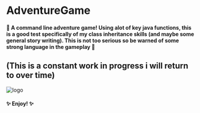 # AdventureGame
#### :rocket: A command line adventure game! Using alot of key java functions, this is a good test specifically of my class inheritance skills (and maybe some general story writing). This is not too serious so be warned of some strong language in the gameplay :rocket:

## (This is a constant work in progress i will return to over time)

![logo](https://user-images.githubusercontent.com/56073739/90041585-6cc6fb00-dcc1-11ea-8ed9-113cd93f716a.png)

#### :sparkles: Enjoy! :sparkles:
